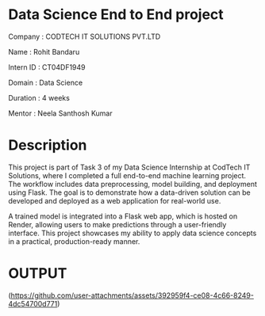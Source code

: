 # Data Science End to End project

Company : CODTECH IT SOLUTIONS PVT.LTD

Name : Rohit Bandaru

Intern ID : CT04DF1949

Domain : Data Science

Duration : 4 weeks

Mentor : Neela Santhosh Kumar

# Description

This project is part of Task 3 of my Data Science Internship at CodTech IT Solutions, where I completed a full end-to-end machine learning project. The workflow includes data preprocessing, model building, and deployment using Flask. The goal is to demonstrate how a data-driven solution can be developed and deployed as a web application for real-world use.

A trained model is integrated into a Flask web app, which is hosted on Render, allowing users to make predictions through a user-friendly interface. This project showcases my ability to apply data science concepts in a practical, production-ready manner.

# OUTPUT 

(https://github.com/user-attachments/assets/392959f4-ce08-4c66-8249-4dc54700d771)
